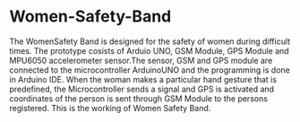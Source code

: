 # Women-Safety-Band

The WomenSafety Band is designed for the safety of women during difficult times. The prototype cosists of Arduio UNO, GSM Module, GPS Module and MPU6050 accelerometer sensor.The sensor, GSM and GPS module are connected to the microcontroller ArduinoUNO and the programming is done in Arduino IDE. When the woman makes a particular hand gesture that is predefined, the Microcontroller sends a signal and GPS is activated and coordinates of the person is sent through GSM Module to the persons registered.
This is the working of Women Safety Band.
